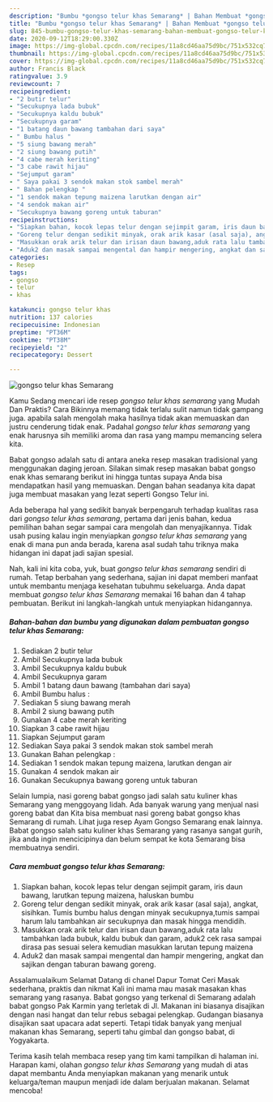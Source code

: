 ```yaml
---
description: "Bumbu *gongso telur khas Semarang* | Bahan Membuat *gongso telur khas Semarang* Yang Bisa Manjain Lidah"
title: "Bumbu *gongso telur khas Semarang* | Bahan Membuat *gongso telur khas Semarang* Yang Bisa Manjain Lidah"
slug: 845-bumbu-gongso-telur-khas-semarang-bahan-membuat-gongso-telur-khas-semarang-yang-bisa-manjain-lidah
date: 2020-09-12T18:29:00.330Z
image: https://img-global.cpcdn.com/recipes/11a8cd46aa75d9bc/751x532cq70/gongso-telur-khas-semarang-foto-resep-utama.jpg
thumbnail: https://img-global.cpcdn.com/recipes/11a8cd46aa75d9bc/751x532cq70/gongso-telur-khas-semarang-foto-resep-utama.jpg
cover: https://img-global.cpcdn.com/recipes/11a8cd46aa75d9bc/751x532cq70/gongso-telur-khas-semarang-foto-resep-utama.jpg
author: Francis Black
ratingvalue: 3.9
reviewcount: 7
recipeingredient:
- "2 butir telur"
- "Secukupnya lada bubuk"
- "Secukupnya kaldu bubuk"
- "Secukupnya garam"
- "1 batang daun bawang tambahan dari saya"
- " Bumbu halus "
- "5 siung bawang merah"
- "2 siung bawang putih"
- "4 cabe merah keriting"
- "3 cabe rawit hijau"
- "Sejumput garam"
- " Saya pakai 3 sendok makan stok sambel merah"
- " Bahan pelengkap "
- "1 sendok makan tepung maizena larutkan dengan air"
- "4 sendok makan air"
- "Secukupnya bawang goreng untuk taburan"
recipeinstructions:
- "Siapkan bahan, kocok lepas telur dengan sejimpit garam, iris daun bawang, larutkan tepung maizena, haluskan bumbu"
- "Goreng telur dengan sedikit minyak, orak arik kasar (asal saja), angkat, sisihkan. Tumis bumbu halus dengan minyak secukupnya,tumis sampai harum lalu tambahkan air secukupnya dan masak hingga mendidih."
- "Masukkan orak arik telur dan irisan daun bawang,aduk rata lalu tambahkan lada bubuk, kaldu bubuk dan garam, aduk2 cek rasa sampai dirasa pas sesuai selera kemudian masukkan larutan tepung maizena"
- "Aduk2 dan masak sampai mengental dan hampir mengering, angkat dan sajikan dengan taburan bawang goreng."
categories:
- Resep
tags:
- gongso
- telur
- khas

katakunci: gongso telur khas 
nutrition: 137 calories
recipecuisine: Indonesian
preptime: "PT36M"
cooktime: "PT38M"
recipeyield: "2"
recipecategory: Dessert

---
```



![*gongso telur khas Semarang*](https://img-global.cpcdn.com/recipes/11a8cd46aa75d9bc/751x532cq70/gongso-telur-khas-semarang-foto-resep-utama.jpg)

Kamu Sedang mencari ide resep *gongso telur khas semarang* yang Mudah Dan Praktis? Cara Bikinnya memang tidak terlalu sulit namun tidak gampang juga. apabila salah mengolah maka hasilnya tidak akan memuaskan dan justru cenderung tidak enak. Padahal *gongso telur khas semarang* yang enak harusnya sih memiliki aroma dan rasa yang mampu memancing selera kita.

Babat gongso adalah satu di antara aneka resep masakan tradisional yang menggunakan daging jeroan. Silakan simak resep masakan babat gongso enak khas semarang berikut ini hingga tuntas supaya Anda bisa mendapatkan hasil yang memuaskan. Dengan bahan seadanya kita dapat juga membuat masakan yang lezat seperti Gongso Telur ini.

Ada beberapa hal yang sedikit banyak berpengaruh terhadap kualitas rasa dari *gongso telur khas semarang*, pertama dari jenis bahan, kedua pemilihan bahan segar sampai cara mengolah dan menyajikannya. Tidak usah pusing kalau ingin menyiapkan *gongso telur khas semarang* yang enak di mana pun anda berada, karena asal sudah tahu triknya maka hidangan ini dapat jadi sajian spesial.


Nah, kali ini kita coba, yuk, buat *gongso telur khas semarang* sendiri di rumah. Tetap berbahan yang sederhana, sajian ini dapat memberi manfaat untuk membantu menjaga kesehatan tubuhmu sekeluarga. Anda dapat membuat *gongso telur khas Semarang* memakai 16 bahan dan 4 tahap pembuatan. Berikut ini langkah-langkah untuk menyiapkan hidangannya.

<!--inarticleads1-->

##### Bahan-bahan dan bumbu yang digunakan dalam pembuatan *gongso telur khas Semarang*:

1. Sediakan 2 butir telur
1. Ambil Secukupnya lada bubuk
1. Ambil Secukupnya kaldu bubuk
1. Ambil Secukupnya garam
1. Ambil 1 batang daun bawang (tambahan dari saya)
1. Ambil  Bumbu halus :
1. Sediakan 5 siung bawang merah
1. Ambil 2 siung bawang putih
1. Gunakan 4 cabe merah keriting
1. Siapkan 3 cabe rawit hijau
1. Siapkan Sejumput garam
1. Sediakan  Saya pakai 3 sendok makan stok sambel merah
1. Gunakan  Bahan pelengkap :
1. Sediakan 1 sendok makan tepung maizena, larutkan dengan air
1. Gunakan 4 sendok makan air
1. Gunakan Secukupnya bawang goreng untuk taburan


Selain lumpia, nasi goreng babat gongso jadi salah satu kuliner khas Semarang yang menggoyang lidah. Ada banyak warung yang menjual nasi goreng babat dan Kita bisa membuat nasi goreng babat gongso khas Semarang di rumah. Lihat juga resep Ayam Gongso Semarang enak lainnya. Babat gongso salah satu kuliner khas Semarang yang rasanya sangat gurih, jika anda ingin mencicipinya dan belum sempat ke kota Semarang bisa membuatnya sendiri. 

<!--inarticleads2-->

##### Cara membuat *gongso telur khas Semarang*:

1. Siapkan bahan, kocok lepas telur dengan sejimpit garam, iris daun bawang, larutkan tepung maizena, haluskan bumbu
1. Goreng telur dengan sedikit minyak, orak arik kasar (asal saja), angkat, sisihkan. Tumis bumbu halus dengan minyak secukupnya,tumis sampai harum lalu tambahkan air secukupnya dan masak hingga mendidih.
1. Masukkan orak arik telur dan irisan daun bawang,aduk rata lalu tambahkan lada bubuk, kaldu bubuk dan garam, aduk2 cek rasa sampai dirasa pas sesuai selera kemudian masukkan larutan tepung maizena
1. Aduk2 dan masak sampai mengental dan hampir mengering, angkat dan sajikan dengan taburan bawang goreng.


Assalamualaikum Selamat Datang di chanel Dapur Tomat Ceri Masak sederhana, praktis dan nikmat Kali ini mama mau masak masakan khas semarang yang rasanya. Babat gongso yang terkenal di Semarang adalah babat gongso Pak Karmin yang terletak di Jl. Makanan ini biasanya disajikan dengan nasi hangat dan telur rebus sebagai pelengkap. Gudangan biasanya disajikan saat upacara adat seperti. Tetapi tidak banyak yang menjual makanan khas Semarang, seperti tahu gimbal dan gongso babat, di Yogyakarta. 

Terima kasih telah membaca resep yang tim kami tampilkan di halaman ini. Harapan kami, olahan *gongso telur khas Semarang* yang mudah di atas dapat membantu Anda menyiapkan makanan yang menarik untuk keluarga/teman maupun menjadi ide dalam berjualan makanan. Selamat mencoba!
